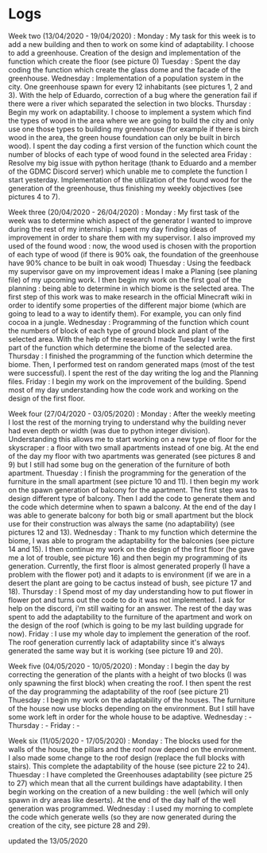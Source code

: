 # Logs 

Week two (13/04/2020 - 19/04/2020) :
Monday : My task for this week is to add a new building and then to work on some kind of adaptability. I choose to add a greenhouse. Creation of the design and implementation of the function which create the floor (see picture 0) 
Tuesday : Spent the day coding the function which create the glass dome and the facade of the greenhouse. 
Wednesday : Implementation of a population system in the city. One greenhouse spawn for every 12 inhabitants (see pictures 1, 2 and 3). With the help of Eduardo, correction of a bug where the generation fail if there were a river which separated the selection in two blocks.
Thursday : Begin my work on adaptability. I choose to implement a system which find the types of wood in the area where we are going to build the city and only use one those types to building my greenhouse (for example if there is birch wood in the area, the green house foundation can only be built in birch wood). I spent the day coding a first version of the function which count the number of blocks of each type of wood found in the selected area 
Friday : Resolve my big issue with python heritage (thank to Eduardo and a member of the GDMC Discord server) which unable me to complete the function I start yesterday. Implementation of the utilization of the found wood for the generation of the greenhouse, thus finishing my weekly objectives (see pictures 4 to 7).

Week three (20/04/2020 - 26/04/2020) :
Monday : My first task of the week was to determine which aspect of the generator I wanted to improve during the rest of my internship. I spent my day finding ideas of improvement in order to share them with my supervisor. I also improved my used of the found wood : now, the wood used is chosen with the proportion of each type of wood (if there is 90% oak, the foundation of the greenhouse have 90% chance to be built in oak wood)
Thuesday : Using the feedback my supervisor gave on my improvement ideas I make a Planing (see planing file) of my upcoming work. I then begin my work on the first goal of the planning : being able to determine in which biome is the selected area. The first step of this work was to make research in the official Minecraft wiki in order to identify some properties of the different major biome (which are going to lead to a way to identify them). For example, you can only find cocoa in a jungle.
Wednesday : Programming of the function which count the numbers of block of each type of ground block and plant of the selected area. With the help of the research I made Tuesday I write the first part of the function which determine the biome of the selected area.
Thursday : I finished the programming of the function which determine the biome. Then, I performed test on random generated maps (most of the test were successful). I spent the rest of the day writing the log and the Planning files.
Friday : I begin my work on the improvement of the building. Spend most of my day understanding how the code work and working on the design of the first floor.

Week four (27/04/2020 - 03/05/2020) :
Monday : After the weekly meeting I lost the rest of the morning trying to understand why the building never had even depth or width (was due to python integer division). Understanding this allows me to start working on a new type of floor for the skyscraper : a floor with two small apartments instead of one big. At the end of the day my floor with two apartments was generated (see pictures 8 and 9) but I still had some bug on the generation of the furniture of both apartment. 
Thuesday : I finish the programming for the generation of the furniture in the small apartment (see picture 10 and 11). I then begin my work on the spawn generation of balcony for the apartment. The first step was to design different type of balcony. Then I add the code to generate them and the code which determine when to spawn a balcony. At the end of the day I was able to generate balcony for both big or small apartment but the block use for their construction was always the same (no adaptability) (see pictures 12 and 13).
Wednesday : Thank to my function which determine the biome, I was able to program the adaptability for the balconies (see picture 14 and 15). I then continue my work on the design of the first floor (he gave me a lot of trouble, see picture 16) and then begin my programming of its generation. Currently, the first floor is almost generated properly (I have a problem with the flower pot) and it adapts to is environment (if we are in a desert the plant are going to be cactus instead of bush, see picture 17 and 18).
Thursday : I Spend most of my day understanding how to put flower in flower pot and turns out the code to do it was not implemented. I ask for help on the discord, i'm still waiting for an answer. The rest of the day was spent to add the adaptability to the furniture of the apartment and work on the design of the roof (which is going to be my last building upgrade for now).
Friday : I use my whole day to implement the generation of the roof. The roof generation currently lack of adaptability since it's always generated the same way but it is working (see picture 19 and 20).

Week five (04/05/2020 - 10/05/2020) :
Monday : I begin the day by correcting the generation of the plants with a height of two blocks (I was only spawning the first block) when creating the roof. I then spent the rest of the day programming the adaptability of the roof (see picture 21)
Thuesday : I begin my work on the adaptability of the houses. The furniture of the house now use blocks depending on the environment. But I still have some work left in order for the whole house to be adaptive.
Wednesday : -
Thursday : -
Friday : -

Week six (11/05/2020 - 17/05/2020) :
Monday : The blocks used for the walls of the house, the pillars and the roof now depend on the environment. I also made some change to the roof design (replace the full blocks with stairs). This complete the adaptability of the house (see picture 22 to 24). 
Thuesday : I have completed the Greenhouses adaptability (see picture 25 to 27) which mean that all the current buildings have adaptability. I then begin working on the creation of a new building : the well (which will only spawn in dry areas like deserts). At the end of the day half of the well generation was programmed.
Wednesday : I used my morning to complete the code which generate wells (so they are now generated during the creation of the city, see picture 28 and 29).  

updated the 13/05/2020 
